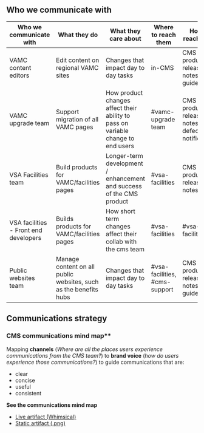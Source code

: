 ## Who we communicate with

| Who we communicate with | What they do | What they care about | Where to reach them | How to reach them |
| ----------------------- | ------------ | -------------------- | ------------------- | ----------------- |
| VAMC content editors | Edit content on regional VAMC sites | Changes that impact day to day tasks | in-CMS | CMS product release notes, user guides |
| VAMC upgrade team | Support migration of all VAMC pages | How product changes affect their ability to pass on variable change to end users | #vamc-upgrade team | CMS product release notes, defect notifications |
| VSA Facilities team | Build products for VAMC/facilities pages | Longer-term development / enhancement and success  of the CMS product | #vsa-facilities | CMS product release notes |
| VSA facilities - Front end developers | Builds products for VAMC/facilities pages | How short term changes affect their collab with the cms team | #vsa-facilities | #vsa-facilities |
| Public websites team | Manage content on all public websites, such as the benefits hubs | Changes that impact day to day tasks | #vsa-facilities, #cms-support | CMS product release notes, User guides |

## Communications strategy

### CMS communications mind map**

Mapping **channels** (*Where are all the places users experience communications from the CMS team?*) to **brand voice** (*how do users experience those communications?*) to guide communications that are:

- clear
- concise
- useful
- consistent

**See the communications mind map**

- [Live artifact (Whimsical)](https://whimsical.com/YKVFNFuRvUW2SynLQ5K1nH)
- [Static artifact (.png)](https://github.com/department-of-veterans-affairs/va.gov-team/blob/master/platform/cms/ux-writing/audiences-communications/CMS%20communications.png)
